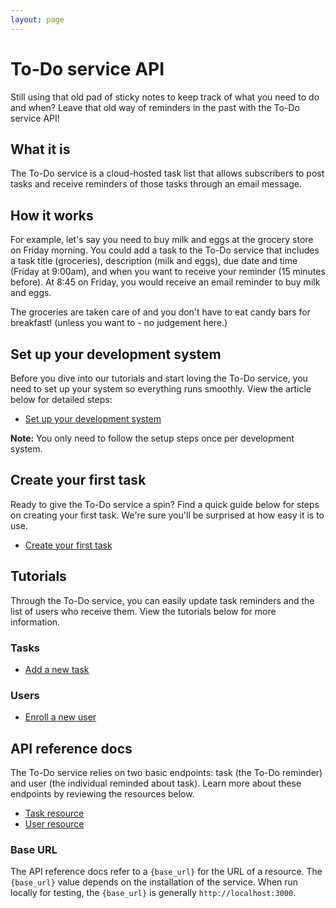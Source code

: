 ```yaml
---
layout: page
---
```


# To-Do service API

Still using that old pad of sticky notes to keep track of what you need to do and when? Leave that old way of reminders in the past with the To-Do service API!

## What it is
The To-Do service is a cloud-hosted task list that allows
subscribers to post tasks and receive reminders of those tasks through an email message. 

## How it works
For example, let's say you need to buy milk and eggs at the grocery store on Friday morning. You could add a task to the To-Do service that includes a task title (groceries), description (milk and eggs), due date and time (Friday at 9:00am), and when you want to receive your reminder (15 minutes before). At 8:45 on Friday, you would receive an email reminder to buy milk and eggs.

The groceries are taken care of and you don't have to eat candy bars for breakfast! 
(unless you want to - no judgement here.)

## Set up your development system
Before you dive into our tutorials and start loving the To-Do service, you need to set up your system so everything runs smoothly. View the article below for detailed steps:

- [Set up your development system](../before-you-start-a-tutorial.md)

**Note:** You only need to follow the setup steps once per development system.

## Create your first task
Ready to give the To-Do service a spin? Find a quick guide below for steps on creating your first task.
We're sure you'll be surprised at how easy it is to use.

- [Create your first task](create_first_task_CT.md)

## Tutorials

Through the To-Do service, you can easily update task reminders and the list
of users who receive them. View the tutorials below for more information.

### Tasks
* [Add a new task](add-a-new-task.md)

### Users
* [Enroll a new user](enroll-a-new-user.md)

## API reference docs

The To-Do service relies on two basic endpoints: task (the To-Do reminder)
and user (the individual reminded about task). Learn more about these endpoints by reviewing the resources below.

* [Task resource](api/task.md)
* [User resource](api/user.md)

### Base URL

The API reference docs refer to a `{base_url}` for the URL of a resource. 
The `{base_url}` value depends on the installation of the service. When run locally for testing, the `{base_url}` is
generally `http://localhost:3000`.
